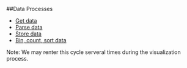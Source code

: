 ##Data Processes  
*  [Get data](https://dev.twitter.com/)  
*  [Parse data](http://stedolan.github.io/jq/tutorial/)
*  [Store data](http://www.mysql.com/)
*  [Bin, count, sort data](https://github.com/DrSkippy/Gnacs)

<!--*  [Create or Update a Github project](https://github.com/join)-->  
<!--*  [Create an App](https://apps.twitter.com/) -->
<!--*  [Download Github Desktop App](https://mac.github.com/)*/-->  
<!--*  [Install homebrew](http://brew.sh/)*/ -->
<!--*  [Install JQ](http://stedolan.github.io/jq/download/)*/  -->

Note: We may renter this cycle serveral times during the visualization process.


